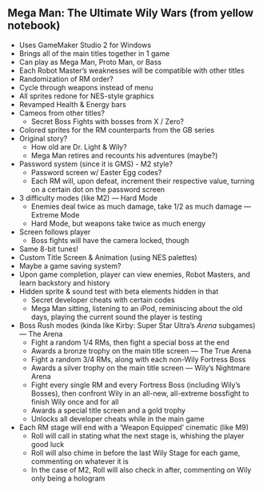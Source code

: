## Mega Man: The Ultimate Wily Wars (from yellow notebook)
 - Uses GameMaker Studio 2 for Windows
 - Brings all of the main titles together in 1 game
 - Can play as Mega Man, Proto Man, or Bass
 - Each Robot Master’s weaknesses will be compatible with other titles
 - Randomization of RM order?
 - Cycle through weapons instead of menu
 - All sprites redone for NES-style graphics
 - Revamped Health & Energy bars
 - Cameos from other titles?
	- Secret Boss Fights with bosses from X / Zero?
 - Colored sprites for the RM counterparts from the GB series
 - Original story?
	- How old are Dr. Light & Wily?
	- Mega Man retires and recounts his adventures (maybe?)
 - Password system (since it is GMS) - M2 style?
	- Password screen w/ Easter Egg codes?
	- Each RM will, upon defeat, increment their respective value, turning on a certain dot on the password screen
 - 3 difficulty modes (like M2)
 — Hard Mode
	- Enemies deal twice as much damage, take 1/2 as much damage
 — Extreme Mode
	- Hard Mode, but weapons take twice as much energy
 - Screen follows player
	- Boss fights will have the camera locked, though
 - Same 8-bit tunes!
 - Custom Title Screen & Animation (using NES palettes)
 - Maybe a game saving system?
 - Upon game completion, player can view enemies, Robot Masters, and learn backstory and history
 - Hidden sprite & sound test with beta elements hidden in that
	- Secret developer cheats with certain codes
	- Mega Man sitting, listening to an iPod, reminiscing about the old days, playing the current sound the player is testing
 - Boss Rush modes (kinda like Kirby: Super Star Ultra’s *Arena* subgames)
 — The Arena
	- Fight a random 1/4 RMs, then fight a special boss at the end
	- Awards a bronze trophy on the main title screen
 — The True Arena
	- Fight a random 3/4 RMs, along with each non-Wily Fortress Boss
	- Awards a silver trophy on the main title screen
 — Wily’s Nightmare Arena
	- Fight every single RM and every Fortress Boss (including Wily’s Bosses), then confront Wily in an all-new, all-extreme bossfight to finish Wily once and for all
	- Awards a special title screen and a gold trophy
	- Unlocks all developer cheats while in the main game
 - Each RM stage will end with a ‘Weapon Equipped’ cinematic (like M9)
	- Roll will call in stating what the next stage is, whishing the player good luck
	- Roll will also chime in before the last Wily Stage for each game, commenting on whatever it is
	- In the case of M2, Roll will also check in after, commenting on Wily only being a hologram
